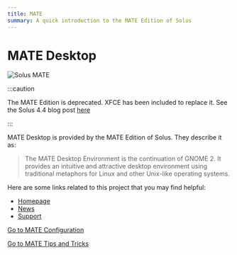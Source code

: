 ```yaml
---
title: MATE
summary: A quick introduction to the MATE Edition of Solus
---
```


# MATE Desktop

![Solus MATE](/img/MATE.jpg)

:::caution

The MATE Edition is deprecated. XFCE has been included to replace it. See the Solus 4.4 blog post [here](https://getsol.us/2023/07/08/solus-4-4-released/)

:::

MATE Desktop is provided by the MATE Edition of Solus. They describe it as:

> The MATE Desktop Environment is the continuation of GNOME 2. It provides an intuitive and attractive desktop environment using traditional metaphors for Linux and other Unix-like operating systems.

Here are some links related to this project that you may find helpful:

- [Homepage](https://mate-desktop.org/)
- [News](https://mate-desktop.org/blog/)
- [Support](https://mate-desktop.org/community/)

[Go to MATE Configuration](configuration)

[Go to MATE Tips and Tricks](tips-and-tricks)
